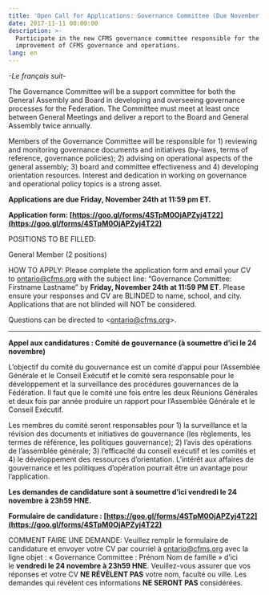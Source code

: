 ```yaml
---
title: 'Open Call for Applications: Governance Committee (Due November 24th)'
date: 2017-11-11 00:00:00
description: >-
  Participate in the new CFMS governance committee responsible for the
  improvement of CFMS governance and operations.
lang: en
---
```



*-Le fran&ccedil;ais suit-*

The Governance Committee will be a support committee for both the General Assembly and Board in developing and overseeing governance processes for the Federation. The Committee must meet at least once between General Meetings and deliver a report to the Board and General Assembly twice annually.

Members of the Governance Committee will be responsible for 1) reviewing and monitoring governance documents and initiatives (by-laws, terms of reference, governance policies); 2) advising on operational aspects of the general assembly; 3) board and committee effectiveness and 4) developing orientation resources. Interest and dedication in working on governance and operational policy topics is a strong asset.

**Applications are due Friday, November 24th at 11:59 pm ET.**

**Application form:&nbsp;[https://goo.gl/forms/4STpM0OjAPZyj4T22](https://goo.gl/forms/4STpM0OjAPZyj4T22)**

POSITIONS TO BE FILLED:

General Member (2 positions)

HOW TO APPLY: Please complete the application form and email your CV to&nbsp;[ontario@cfms.org](javascript:void(location.href='mailto:'+String.fromCharCode(111,110,116,97,114,105,111,64,99,102,109,115,46,111,114,103)))&nbsp;with the subject line: “Governance Committee: Firstname Lastname” by&nbsp;**Friday, November 24th at 11:59 PM ET**. Please ensure your responses and CV are BLINDED to name, school, and city. Applications that are not blinded will NOT be considered.

Questions can be directed to &lt;ontario@cfms.org&gt;.

<div align="center"><hr size="0" width="100%" noshade="noshade" align="center" /></div>

**Appel aux candidatures : Comit&eacute; de gouvernance (&agrave; soumettre d’ici le 24 novembre)**

L’objectif du comit&eacute; du gouvernance est un comit&eacute; d’appui pour l’Assembl&eacute;e G&eacute;n&eacute;rale et le Conseil Ex&eacute;cutif et le comit&eacute; sera responsable pour le d&eacute;veloppement et la surveillance des proc&eacute;dures gouvernances de la F&eacute;d&eacute;ration. Il faut que le comit&eacute; une fois entre les deux R&eacute;unions G&eacute;n&eacute;rales et deux fois par ann&eacute;e produire un rapport pour l’Assembl&eacute;e G&eacute;n&eacute;rale et le Conseil Ex&eacute;cutif.

Les membres du comit&eacute; seront responsables pour 1) la surveillance et la r&eacute;vision des documents et initiatives de gouvernance (les r&egrave;glements, les termes de r&eacute;f&eacute;rence, les politiques gouvernance); 2) l’avis des op&eacute;rations de l’assembl&eacute;e g&eacute;n&eacute;rale; 3) l’efficacit&eacute; du conseil ex&eacute;cutif et les comit&eacute;s et 4) le d&eacute;veloppement des ressources d’orientation. L’int&eacute;r&ecirc;t aux affaires de gouvernance et les politiques d’op&eacute;ration pourrait &ecirc;tre un avantage pour l’application.

**Les demandes de candidature sont &agrave; soumettre d’ici vendredi le 24 novembre &agrave; 23h59 HNE.**

**Formulaire de candidature : [https://goo.gl/forms/4STpM0OjAPZyj4T22](https://goo.gl/forms/4STpM0OjAPZyj4T22)**

COMMENT FAIRE UNE DEMANDE: Veuillez remplir le formulaire de candidature et envoyer votre CV par courriel &agrave; ontario@cfms.org avec la ligne objet : &laquo; Governance Committee : Pr&eacute;nom Nom de famille &raquo; d’ici le&nbsp;**vendredi le 24 novembre &agrave; 23h59 HNE**. Veuillez-vous assurer que vos r&eacute;ponses et votre CV **NE R&Eacute;V&Egrave;LENT PAS** votre nom, facult&eacute; ou ville. Les demandes qui r&eacute;v&egrave;lent ces informations **NE SERONT PAS** consid&eacute;r&eacute;es.